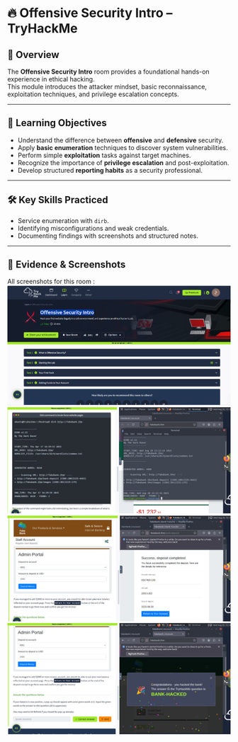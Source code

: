 # 🔥 Offensive Security Intro – TryHackMe  

## 📌 Overview  
The **Offensive Security Intro** room provides a foundational hands-on experience in ethical hacking.  
This module introduces the attacker mindset, basic reconnaissance, exploitation techniques, and privilege escalation concepts.  

---

## 🎯 Learning Objectives  
- Understand the difference between **offensive** and **defensive** security.  
- Apply **basic enumeration** techniques to discover system vulnerabilities.  
- Perform simple **exploitation** tasks against target machines.  
- Recognize the importance of **privilege escalation** and post-exploitation.  
- Develop structured **reporting habits** as a security professional.  

---

## 🛠️ Key Skills Practiced  
- Service enumeration with `dirb`.  
- Identifying misconfigurations and weak credentials.  
- Documenting findings with screenshots and structured notes.  

---

## 📸 Evidence & Screenshots  

All screenshots for this room :  
![Lab Screenshot](https://github.com/djhdhdgddfgdd/TryHackMe-RedTeam-Docs/blob/main/%D9%84%D9%82%D8%B7%D8%A9%20%D8%B4%D8%A7%D8%B4%D8%A9%202025-08-20%20063944.png?raw=true)
![Lab Screenshot](https://github.com/djhdhdgddfgdd/TryHackMe-RedTeam-Docs/blob/main/%D9%84%D9%82%D8%B7%D8%A9%20%D8%B4%D8%A7%D8%B4%D8%A9%202025-08-20%20081305%20-%20Copy.png?raw=true)
![Lab Screenshot](https://github.com/djhdhdgddfgdd/TryHackMe-RedTeam-Docs/blob/main/%D9%84%D9%82%D8%B7%D8%A9%20%D8%B4%D8%A7%D8%B4%D8%A9%202025-08-20%20081424.png?raw=true)
![Lab Screenshot](https://github.com/djhdhdgddfgdd/TryHackMe-RedTeam-Docs/blob/main/%D9%84%D9%82%D8%B7%D8%A9%20%D8%B4%D8%A7%D8%B4%D8%A9%202025-08-20%20081457.png?raw=true)


